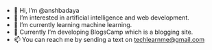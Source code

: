 - 👋 Hi, I’m @anshbadaya
- 👀 I’m interested in artificial intelligence and web development.
- 🌱 I’m currently learning machine learning.
- 💞️ Currently I’m developing BlogsCamp which is a blogging site.
- 📫 You can reach me by sending a text on techlearnme@gmail.com

<!---
anshbadaya/anshbadaya is a ✨ special ✨ repository because its `README.md` (this file) appears on your GitHub profile.
You can click the Preview link to take a look at your changes.
--->
